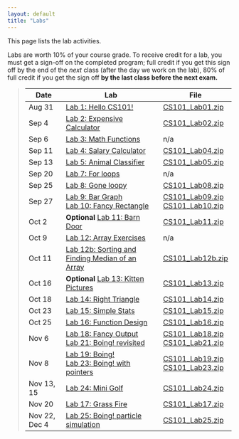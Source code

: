 ```yaml
---
layout: default
title: "Labs"
---
```


This page lists the lab activities.

Labs are worth 10% of your course grade.  To receive credit for a lab, you must get a sign-off on the completed program; full credit if you get this sign off by the end of the *next* class (after the day we work on the lab), 80% of full credit if you get the sign off **by the last class before the next exam.**

> Date | Lab | File
> ---- | --- | ----
> Aug 31        | [Lab 1: Hello CS101!](lab01.html)                  | [CS101\_Lab01.zip](CS101_Lab01.zip)
> Sep 4         | [Lab 2: Expensive Calculator](lab02.html)          | [CS101\_Lab02.zip](CS101_Lab02.zip)
> Sep 6         | [Lab 3: Math Functions](lab03.html)                | n/a
> Sep 11        | [Lab 4: Salary Calculator](lab04.html)             | [CS101\_Lab04.zip](CS101_Lab04.zip)
> Sep 13        | [Lab 5: Animal Classifier](lab05.html)             | [CS101\_Lab05.zip](CS101_Lab05.zip)
> Sep 20        | [Lab 7: For loops](lab07.html)                     | n/a
> Sep 25        | [Lab 8: Gone loopy](lab08.html)                    | [CS101\_Lab08.zip](CS101_Lab08.zip)
> Sep 27        | [Lab 9: Bar Graph](lab09.html) <br /> [Lab 10: Fancy Rectangle](lab10.html) | [CS101\_Lab09.zip](CS101_Lab09.zip) <br /> [CS101\_Lab10.zip](CS101_Lab10.zip)
> Oct 2         | **Optional** [Lab 11: Barn Door](lab11.html)       | [CS101\_Lab11.zip](CS101_Lab11.zip)
> Oct 9         | [Lab 12: Array Exercises](lab12.html)              | n/a
> Oct 11        | [Lab 12b: Sorting and Finding Median of an Array](lab12b.html) | [CS101\_Lab12b.zip](CS101_Lab12b.zip)
> Oct 16        | **Optional** [Lab 13: Kitten Pictures](lab13.html) | [CS101\_Lab13.zip](CS101_Lab13.zip)
> Oct 18        | [Lab 14: Right Triangle](lab14.html)               | [CS101\_Lab14.zip](CS101_Lab14.zip) 
> Oct 23        | [Lab 15: Simple Stats](lab15.html)                 | [CS101\_Lab15.zip](CS101_Lab15.zip)
> Oct 25        | [Lab 16: Function Design](lab16.html)              | [CS101\_Lab16.zip](CS101_Lab16.zip)
> Nov 6         | [Lab 18: Fancy Output](lab18.html) <br /> [Lab 21: Boing! revisited](lab21.html) | [CS101\_Lab18.zip](CS101_Lab18.zip) <br /> [CS101\_Lab21.zip](CS101_Lab21.zip)
> Nov 8         | [Lab 19: Boing!](lab19.html) <br /> [Lab 23: Boing! with pointers](lab23.html) | [CS101\_Lab19.zip](CS101_Lab19.zip) <br /> [CS101\_Lab23.zip](CS101_Lab23.zip)
> Nov 13, 15    | [Lab 24: Mini Golf](lab24.html)                    | [CS101\_Lab24.zip](CS101_Lab24.zip)
> Nov 20        | [Lab 17: Grass Fire](lab17.html)                   | [CS101\_Lab17.zip](CS101_Lab17.zip)
> Nov 22, Dec 4 | [Lab 25: Boing! particle simulation](lab25.html)   | [CS101\_Lab25.zip](CS101_Lab25.zip)


<!-- vim:set wrap: -->
<!-- vim:set linebreak: -->
<!-- vim:set nolist: -->
